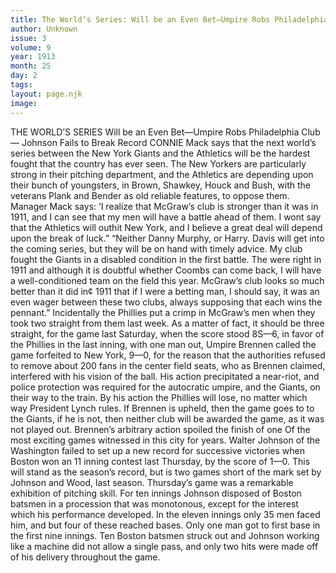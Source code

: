 ```yaml
---
title: The World’s Series: Will be an Even Bet—Umpire Robs Philadelphia Club— Johnson Fails to Break Record 
author: Unknown
issue: 3
volume: 9
year: 1913
month: 25
day: 2
tags:
layout: page.njk
image:
---
```

THE WORLD’S SERIES    Will be an Even Bet—Umpire Robs Philadelphia Club— Johnson Fails to Break Record    CONNIE Mack says that the next world’s series between the New York Giants and the Athletics will be the hardest fought that the country has ever seen. The New Yorkers are particularly strong in their pitching department, and the Athletics are depending upon their bunch of youngsters, in Brown, Shawkey, Houck and Bush, with the veterans Plank and Bender as old reliable features, to oppose them. Manager Mack says: ‘I realize that McGraw’s club is stronger than it was in 1911, and I can see that my men will have a battle ahead of them. I wont say that the Athletics will outhit New York, and I believe a great deal will depend upon the break of luck.” “Neither Danny Murphy, or Harry. Davis will get into the coming series, but they will be on hand with timely advice. My club fought the Giants in a disabled condition in the first battle. The were right in 1911 and although it is doubtful whether Coombs can come back, I will have a well-conditioned team on the field this year. McGraw’s club looks so much better than it did in¢ 1911 that if I were a betting man, I should say, it was an even wager between these two clubs, always supposing that each wins the pennant.” Incidentally the Phillies put a crimp in McGraw’s men when they took two straight from them last week. As a matter of fact, it should be three straight, for the game last Saturday, when the score stood 8S—6, in favor of the Phillies in the last inning, with one man out, Umpire Brennen called the game forfeited to New York, 9—0, for the reason that the authorities refused to remove about 200 fans in the center field seats, who as Brennen claimed, interfered with his vision of the ball. His action precipitated a near-riot, and police protection was required for the autocratic umpire, and the Giants, on their way to the train. By his action the Phillies will lose, no matter which way President Lynch rules. If Brennen is upheld, then the game goes to to the Giants, if he is not, then neither club will be awarded the game, as it was not played out. Brennen’s arbitrary action spoiled the finish of one Of the most exciting games witnessed in this city for years. Walter Johnson of the Washington failed to set up a new record for successive victories when Boston won an 11 inning contest last Thursday, by the score of 1—0. This will stand as the season’s record, but is two games short of the mark set by Johnson and Wood, last season. Thursday’s game was a remarkable exhibition of pitching skill. For ten innings Johnson disposed of Boston batsmen in a procession that was monotonous, except for the interest which his performance developed. In the eleven innings only 35 men faced him, and but four of these reached bases. Only one man got to first base in the first nine innings. Ten Boston batsmen struck out and Johnson working like a machine did not allow a single pass, and only two hits were made off of his delivery throughout the game. 
